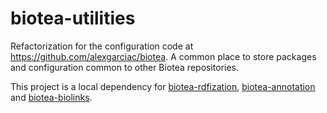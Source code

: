 # biotea-utilities
Refactorization for the configuration code at https://github.com/alexgarciac/biotea.
A common place to store packages and configuration common to other Biotea repositories.

This project is a local dependency for [biotea-rdfization](https://github.com/biotea/biotea-rdfization), [biotea-annotation](https://github.com/biotea/biotea-annotation) and [biotea-biolinks](https://github.com/ljgarcia/biotea-biolinks).
